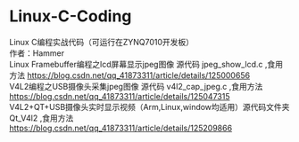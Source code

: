 # Linux-C-Coding
Linux C编程实战代码（可运行在ZYNQ7010开发板）  
作者：Hammer  
Linux Framebuffer编程之lcd屏幕显示jpeg图像 源代码 jpeg_show_lcd.c ,食用方法 https://blog.csdn.net/qq_41873311/article/details/125000656  
V4L2编程之USB摄像头采集jpeg图像 源代码 v4l2_cap_jpeg.c ,食用方法 https://blog.csdn.net/qq_41873311/article/details/125047315  
V4L2+QT+USB摄像头实时显示视频（Arm,Linux,window均适用）源代码文件夹 Qt_V4l2 ,食用方法 https://blog.csdn.net/qq_41873311/article/details/125209866
